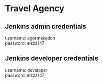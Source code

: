 # Travel Agency

## Jenkins admin credentials

username: egormakedon<br>
password: elzzz147

## Jenkins developer credentials

username: developer<br>
password: elzzz147